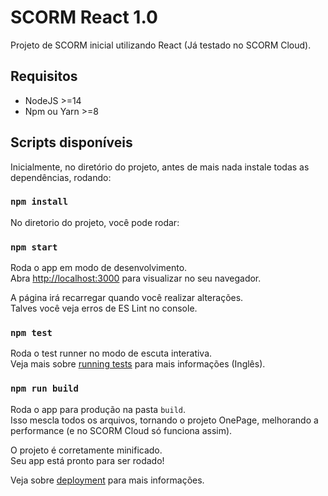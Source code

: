 # SCORM React 1.0

Projeto de SCORM inicial utilizando React (Já testado no SCORM Cloud).

## Requisitos

- NodeJS >=14
- Npm ou Yarn >=8

## Scripts disponíveis

Inicialmente, no diretório do projeto, antes de mais nada instale todas as dependências, rodando: 

### `npm install`

No diretorio do projeto, você pode rodar:

### `npm start`

Roda o app em modo de desenvolvimento.\
Abra [http://localhost:3000](http://localhost:3000) para visualizar no seu navegador.

A página irá recarregar quando você realizar alterações.\
Talves você veja erros de ES Lint no console.

### `npm test`

Roda o test runner no modo de escuta interativa.\
Veja mais sobre [running tests](https://facebook.github.io/create-react-app/docs/running-tests) para mais informações (Inglês).

### `npm run build`

Roda o app para produção na pasta `build`.\
Isso mescla todos os arquivos, tornando o projeto OnePage, melhorando a performance (e no SCORM Cloud só funciona assim).

O projeto é corretamente minificado.\
Seu app está pronto para ser rodado!

Veja sobre [deployment](https://facebook.github.io/create-react-app/docs/deployment) para mais informações.
